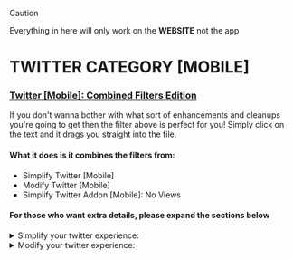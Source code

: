 >[!CAUTION]
> Everything in here will only work on the **WEBSITE** not the app

# TWITTER CATEGORY [MOBILE]
### [Twitter [Mobile]: Combined Filters Edition](twitter%20filters%20for%20people%20who%20just%20wanna%20get%20on%20with%20it)
If you don't wanna bother with what sort of enhancements and cleanups you're going to get then the filter above is perfect for you!
Simply click on the text and it drags you straight into the file.

#### What it does is it combines the filters from:
- Simplify Twitter [Mobile]
- Modify Twitter [Mobile]
- Simplify Twitter Addon [Mobile]: No Views

#### For those who want extra details, please expand the sections below
<details> <summary> Simplify your twitter experience: </summary>

## [Simplify Twitter [Mobile]](simplify%20twitter)
This will remove all of the unnecessary content in here such as:
- ### Timeline
  - All the tweets in "Timeline: explore"
  - All the follow suggestions and communities in "Timeline: search"
  - "Subscribe", "Who to follow", "Promote" and "Get verified" in "Timeline: posts"
  - Post engagements, "Discover more" and all tweets succedding them in "Timeline: conversation"
  - Keeps only the tweets in "Timeline: home"

<details> <summary>

#### Screenshots:
</summary>

### Timeline: Explore
![explore](https://github.com/user-attachments/assets/d362cc2c-3249-4e62-84d0-7e8d5aa6bf68)
### Timeline: Search
![search](https://github.com/user-attachments/assets/fcd103f9-f854-4994-8c90-a7203829e1e1)
### Timeline: Posts
![posts](https://github.com/user-attachments/assets/dcf37746-3117-4ce5-b0f0-21649d2adc91)
### Timeline: Conversions (discover more)
![discover](https://github.com/user-attachments/assets/3036c21e-fffd-48db-b274-a172132fef27)
</details>

- ### Others
  - ALL of grok
  - X icon
  - Jobs, Premium, Verified Orgs, Grok, Monetization, and "Ads" buttons inside your settings
  - Community notes reminder at the very bottom of the post and "Do you find this helpful?"
  - "Not followed by anyone you’re following"
  - Blue notification on new posts
  - "Professional Profile" in edit your profile
  - "You aren’t verified yet" in profile (this appears occasionally)
 
<details> <summary>
  
#### Screenshots:
</summary>
  
### Community notes
![notes](https://github.com/user-attachments/assets/c02a339d-6b81-4273-a316-198d84e8ff32)
### Navigations
![navigation](https://github.com/user-attachments/assets/3e3b8519-005e-4dca-9c18-81af5d6d19f3)
</details>

<details open> <summary>

## Extra content:
</summary>
  
### Addons for this filter:
#### [[Mobile] No "For you" in the toolbar](simplify%20twitter%20addon%3A%20no%20"For%20you"%20in%20the%20toolbar)
- Removes the "For you" in the toolbar
<details> <summary> Screenshots: </summary> 
  
![no for you](https://github.com/user-attachments/assets/aff3fbc8-e1b3-4d8f-8980-f1a8f389ca45)
</details>

#### [[Mobile] No "Following" in the toolbar](simplify%20twitter%20addon%3A%20no%20"Following"%20in%20the%20toolbar)
- Removes the "Following" in the toolbar
<details> <summary> Screenshots: </summary> 
  
![no following](https://github.com/user-attachments/assets/b235096c-c794-4554-a04e-30271e67e922)
</details>

#### [[Mobile] No Views](simplify%20twitter%20addon%3A%20no%20views)
- Removes the view count in tweets
#### [[Mobile] No bookmark count](simplify%20twitter%20addon%3A%20no%20bookmark%20count)
- Removes the bookmark count in tweets and reveals itself upon clicking 
#### [[Mobile] No like count](simplify%20twitter%20addon%3A%20no%20like%20count)
- Removes the like count in tweets and reveals itself upon clicking 
#### [[Mobile] No retweet count](simplify%20twitter%20addon%3A%20no%20retweet%20count)
- Removes the retweet count in tweets and reveals itself upon clicking 
#### [[Mobile] No reply count](simplify%20twitter%20addon%3A%20no%20reply%20count)
- Removes the reply count in tweets
</details>


</details>





<details> <summary> Modify your twitter experience: </summary>
  
## [Modify Twitter](modify%20twitter)
Improves the sites look. Changes include:
- ### Quality Of Life
  - Usernames including the checkmark are now bigger in profile
  - Smaller handles, hashtags and dates in almost everywhere
  - #### Cutting fewer corners
    - User icons are now square-ish
    - Border radii is smaller in text, videos, gifs, reply's, and messages
  - #### Visual Tweaks
    - Border lines have been removed in text, videos, and gifs
    - Gets rid of the lines inside the post
    - The lines in-between tweets (i.e., comment chains) have their opacity reduced

<details> <summary>

#### Screenshots:
</summary>

### What all tweets will look like (including timeline content)
![tweets](https://github.com/user-attachments/assets/dac13d1a-37c2-4d5b-9906-a904265f7105)
### What all quoted tweets will look like (including timeline content)
![quoted tweets](https://github.com/user-attachments/assets/73a0502c-6ec2-4b7d-89ca-f750191318f3)
### What messages will look like
![messages](https://github.com/user-attachments/assets/040e3b57-9fca-4a56-98a6-fa61352c11f6)
</details>

- ### All the small details
  - "This Post is unavailable" is shorter and no longer has borders
  - Reduced the margin in your Timeline: profile and profile toolbar
  - Reduced extra space in the messages
  - Made the "Your likes are private" more compact
  - The follow button in the relevant people section is shorter

<details open> <summary>

## Extra content:
</summary>

### Addons for this filter:
#### [[Mobile] Slimmer sidebar](modify%20twitter%20addon%3A%20slimmer%20sidebar)
- Slims down the sidebar by reducing its width and removing the icon text. Also increases the profile picture image
<details> <summary> Screenshots: </summary> 
  
![sidebar addons](https://github.com/user-attachments/assets/c2ab6582-de13-4f26-8188-7e60272abcbe)
</details>

</details>

</details>
